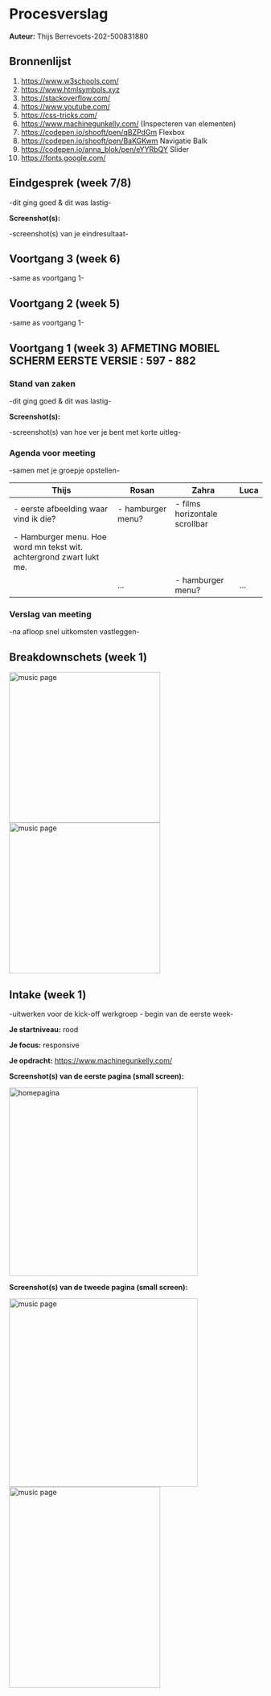 # Procesverslag
**Auteur:** Thijs Berrevoets-202-500831880


## Bronnenlijst
1. https://www.w3schools.com/
2. https://www.htmlsymbols.xyz
3. https://stackoverflow.com/
4. https://www.youtube.com/
5. https://css-tricks.com/
6. https://www.machinegunkelly.com/ (Inspecteren van elementen)
7. https://codepen.io/shooft/pen/qBZPdGm Flexbox
8. https://codepen.io/shooft/pen/BaKGKwm Navigatie Balk
9. https://codepen.io/anna_blok/pen/eYYRbQY Slider
10. https://fonts.google.com/



## Eindgesprek (week 7/8)

-dit ging goed & dit was lastig-

**Screenshot(s):**

-screenshot(s) van je eindresultaat-



## Voortgang 3 (week 6)

-same as voortgang 1-



## Voortgang 2 (week 5)

-same as voortgang 1-



## Voortgang 1 (week 3)    AFMETING MOBIEL SCHERM EERSTE VERSIE : 597 - 882

### Stand van zaken

-dit ging goed & dit was lastig-

**Screenshot(s):**

-screenshot(s) van hoe ver je bent met korte uitleg-

### Agenda voor meeting

-samen met je groepje opstellen-

| Thijs               | Rosan               | Zahra               | Luca             |
| ---                 | ---                 | ---                 | ---              |
| - eerste afbeelding waar vind ik die?     | - hamburger menu?   | - films horizontale scrollbar  |     |
| - Hamburger menu. Hoe word mn tekst wit. achtergrond zwart lukt me.                    |   |           |  |
|    | ...                 | - hamburger menu?   | ...              |


### Verslag van meeting

-na afloop snel uitkomsten vastleggen-



## Breakdownschets (week 1)

<img src="images\breakdownschets1.png" width="300px" alt="music page">
<img src="images\breakdownschets2.png" width="300px" alt="music page">



## Intake (week 1)
-uitwerken voor de kick-off werkgroep - begin van de eerste week-

**Je startniveau:** rood

**Je focus:** responsive 

**Je opdracht:** https://www.machinegunkelly.com/

**Screenshot(s) van de eerste pagina (small screen):**

<img src="images\pagina 1.png" width="375px" alt="homepagina">

**Screenshot(s) van de tweede pagina (small screen):**

<img src="images\pagina2deel1.png" width="375px" alt="music page">
<img src="images\pagina 2 deel2.png" height="400px" width="300px" alt="music page">
